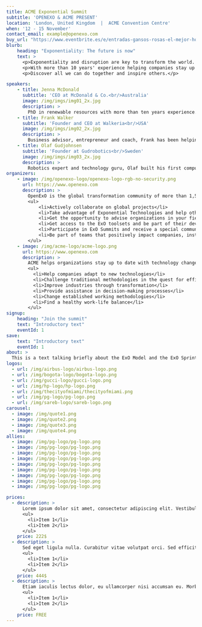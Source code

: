 ```yaml
---
title: ACME Exponential Summit
subtitle: 'OPENEXO & ACME PRESENT'
location: 'London, United Kingdom  |  ACME Convention Centre'
when: '12 - 15 November'
contact_email: example@openexo.com
buy_url: "https://www.eventbrite.es/e/entradas-gansos-rosas-el-mejor-homenaje-a-guns-and-roses-en-almeria-66299863677?aff=ehomecard"
blurb:
    heading: "Exponentiality: The future is now"
    text: >
      <p>Exponentiality and disruption are key to transform the world. ExO Summits are immersive events where world leaders, executives, entrepreneurs and game changers get together to share their transformative experiences and exchange ideas to transform the world.</p>
      <p>With more than 10 years' experience helping companies stay up to date with technology, ACME teams up with ExOSummits in this event for all those who live the present and look at the future.</p>
      <p>Discover all we can do together and inspire others.</p>

speakers:
    - title: Jenna McDonald
      subtitle: 'CEO at McDonald & Co.<br/>Australia'
      image: /img/imgs/img01_2x.jpg
      description: >
        PhD in renewable resources with more than ten years experience. After working for several multinational companies, she set up her own organization to help cities become greener spaces.
    - title: Frank Walker
      subtitle: 'Founder and CEO at Walkeria<br/>USA'
      image: /img/imgs/img02_2x.jpg
      description: >
        Business advisor, entrepreneur and coach, Frank has been helping companies find their disruption model for more than 8 years.
    - title: Olaf Gudjohnsen
      subtitle: 'Founder at Gudrobotics<br/>Sweden'
      image: /img/imgs/img03_2x.jpg
      description: >
        Robotics expert and technology guru, Olaf built his first computer when he was 6. He helps companies achieve exponentiality through strategic technology thinking.
organizers:
    - image: /img/openexo-logo/openexo-logo-rgb-no-security.png
      url: https://www.openexo.com
      description: >
        OpenExO is the global transformation community of more than 1,500 coaches, investors, consultants and innovation specialists helping organizations, institutions and people unlock abundance to change the world. Become part of the community to:<br>
        <ul>
            <li>Actively collaborate on global projects</li>
            <li>Take advantage of Exponential Technologies and help others to do so</li>
            <li>Get the opportunity to advise organizations in your field of expertise</li>
            <li>Get access to the ExO toolsets and be part of their development</li>
            <li>Participate in ExO Summits and receive a special community discount</li>
            <li>Be part of teams that positively impact companies, institutions and countries</li>
        </ul>
    - image: /img/acme-logo/acme-logo.png
      url: https://www.openexo.com
      description: >
        ACME helps organizations stay up to date with technology changes worldwide that help industries transform. We work to:<br/>
        <ul>
          <li>Help companies adapt to new technologies</li>
          <li>Challenge traditional methodologies in the quest for efficiency</li>
          <li>Improve industries through transformation</li>
          <li>Provide assistance in decision-making processes</li>
          <li>Change established working methodologies</li>
          <li>Find a healthy work-life balance</li>
        </ul>
signup:
    heading: "Join the summit"
    text: "Introductory text"
    eventId: 1
save:
    text: "Introductory text"
    eventId: 1
about: >
  This is a text talking briefly about the ExO Model and the ExO Sprint. Lorem fistrum va usté muy cargadoo condemor por la gloria de mi madre apetecan por la gloria de mi madre apetecan.
logos:
  - url: /img/airbus-logo/airbus-logo.png
  - url: /img/bogota-logo/bogota-logo.png
  - url: /img/gucci-logo/gucci-logo.png
  - url: /img/hp-logo/hp-logo.png
  - url: /img/thecityofmiami/thecityofmiami.png
  - url: /img/pg-logo/pg-logo.png
  - url: /img/sareb-logo/sareb-logo.png
carousel:
  - image: /img/quote1.png
  - image: /img/quote2.png
  - image: /img/quote3.png
  - image: /img/quote4.png
allies:
  - image: /img/pg-logo/pg-logo.png
  - image: /img/pg-logo/pg-logo.png
  - image: /img/pg-logo/pg-logo.png
  - image: /img/pg-logo/pg-logo.png
  - image: /img/pg-logo/pg-logo.png
  - image: /img/pg-logo/pg-logo.png
  - image: /img/pg-logo/pg-logo.png
  - image: /img/pg-logo/pg-logo.png
  - image: /img/pg-logo/pg-logo.png

prices:
  - description: >
      Lorem ipsum dolor sit amet, consectetur adipiscing elit. Vestibulum a tortor rhoncus, placerat quam consequat, aliquam turpis. Pellentesque id velit vel elit volutpat viverra a et sapien. Mauris sem felis, consectetur in justo nec, bibendum blandit mi. Fusce imperdiet, nulla a aliquam facilisis, erat risus luctus nibh, sed placerat leo ex sed elit.
      <ul>
        <li>Item 1</li>
        <li>Item 2</li>
      </ul>
    price: 222$
  - description: >
      Sed eget ligula nulla. Curabitur vitae volutpat orci. Sed efficitur id erat sed porta. Nulla vel elit nec urna tincidunt porta eu vitae neque. Nullam accumsan, sapien id ultricies placerat
      <ul>
        <li>Item 1</li>
        <li>Item 2</li>
      </ul>
    price: 444$
  - description: >
      Etiam iaculis lectus dolor, eu ullamcorper nisi accumsan eu. Morbi finibus ultricies commodo. Nam bibendum consectetur nisl tincidunt interdum. In hac habitasse platea dictumst.
      <ul>
        <li>Item 1</li>
        <li>Item 2</li>
      </ul>
    price: FREE
---
```

